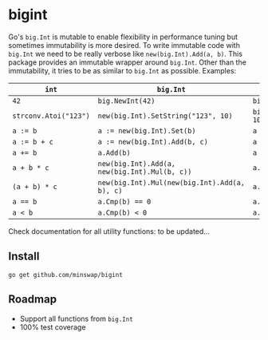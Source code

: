 # bigint

Go's `big.Int` is mutable to enable flexibility in performance tuning but sometimes immutability is more desired. To write immutable code with `big.Int` we need to be really verbose like `new(big.Int).Add(a, b)`. This package provides an immutable wrapper around `big.Int`. Other than the immutability, it tries to be as similar to `big.Int` as possible. Examples:

| `int`                 | `big.Int`                                     | `bigint`                       |
| --------------------- | --------------------------------------------- | ------------------------------ |
| `42`                  | `big.NewInt(42)`                              | `bigint.New(42)`               |
| `strconv.Atoi("123")` | `new(big.Int).SetString("123", 10)`           | `bigint.FromString("123", 10)` |
| `a := b`              | `a := new(big.Int).Set(b)`                    | `a := b`                       |
| `a := b + c`          | `a := new(big.Int).Add(b, c)`                 | `a := b.Add(c)`                |
| `a += b`              | `a.Add(b)`                                    | `a = a.Add(b)`                 |
| `a + b * c`           | `new(big.Int).Add(a, new(big.Int).Mul(b, c))` | `a.Add(b.Mul(c))`              |
| `(a + b) * c`         | `new(big.Int).Mul(new(big.Int).Add(a, b), c)` | `a.Add(b).Mul(c)`              |
| `a == b`              | `a.Cmp(b) == 0`                               | `a.EQ(b)`                      |
| `a < b`               | `a.Cmp(b) < 0`                                | `a.LT(b)`                      |

Check documentation for all utility functions: to be updated...

## Install

```
go get github.com/minswap/bigint
```

## Roadmap

- Support all functions from `big.Int`
- 100% test coverage
